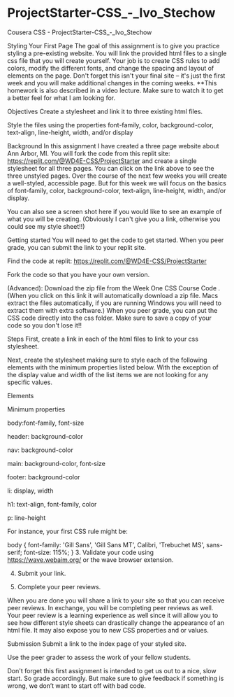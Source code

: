 # ProjectStarter-CSS_-_Ivo_Stechow
 Cousera CSS - ProjectStarter-CSS_-_Ivo_Stechow

Styling Your First Page
The goal of this assignment is to give you practice styling a pre-existing website.  You will link the provided html files to a single css file that you will create yourself.  Your job is to create CSS rules to add colors, modify the different fonts, and change the spacing and layout of elements on the page.  Don't forget this isn't your final site –  it's  just the first week and you will make additional changes in the coming weeks. **This homework is also described in a video lecture. Make sure to watch it to get a better feel for what I am looking for.

Objectives
Create a stylesheet and link it to three existing html files.

Style the files using the properties font-family, color, background-color, text-align, line-height, width, and/or display

Background
In this assignment I have created a three page website about Ann Arbor, MI.  You will fork the code from this replit site: 
https://replit.com/@WD4E-CSS/ProjectStarter
 and create a single stylesheet for all three pages. You can click on the link above to see the three unstyled pages. Over the course of the next few weeks you will create a well-styled, accessible page. But for this week we will focus on the basics of font-family, color, background-color, text-align, line-height, width, and/or display. 

You can also see a screen shot here if you would like to see an example of what you will be creating. (Obviously I can't give you a link, otherwise you could see my style sheet!!)  

Getting started
You will need to get the code to get started. When you peer grade, you can submit the link to your replit site.

Find the code at replit: 
https://replit.com/@WD4E-CSS/ProjectStarter

Fork the code so that you have your own version.

(Advanced): Download the zip file from the Week One 
CSS Course Code
. (When you click on this link it will automatically download a zip file. Macs extract the files automatically, if you are running Windows you will need to extract them with extra software.) When you peer grade, you can put the CSS code directly into the css folder. Make sure to save a copy of your code so you don't lose it!!  

Steps
First, create a link in each of the html files to link to your css stylesheet.

Next, create the stylesheet making sure to style each of the following elements with the minimum properties listed below.  With the exception of  the display value and width of the list items we are not looking for any specific values.  

Elements

Minimum properties

body:font-family, font-size

header: background-color

nav: background-color

main: background-color, font-size

footer: background-color

li: display, width

h1: text-align, font-family, color

p: line-height

For instance, your first CSS rule might be:

body {
         font-family: 'Gill Sans', 'Gill Sans MT', Calibri, 'Trebuchet MS', sans-serif;
            font-size: 115%;
}
3. Validate your code using 
https://wave.webaim.org/
 or the wave browser extension.

4. Submit your link.

5. Complete your peer reviews.

When you are done you will share a link to your site so that you can receive peer reviews. In exchange, you will be completing peer reviews as well. Your peer review is a learning experience as well since it will allow you to see how different style sheets can drastically change the appearance of an html file.  It may also expose you to new CSS properties and or values.

Submission
Submit a link to the index page of your styled site.

Use the peer grader to assess the work of your fellow students.

Don't forget this first assignment is intended to get us out to a nice, slow start. So grade accordingly. But make sure to give feedback if something is wrong, we don’t want to start off with bad code. 

